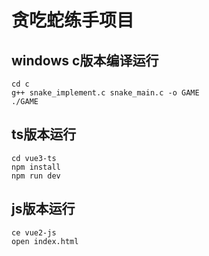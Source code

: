 # 贪吃蛇练手项目

## windows c版本编译运行
```
cd c
g++ snake_implement.c snake_main.c -o GAME
./GAME
```

## ts版本运行
```
cd vue3-ts
npm install
npm run dev
```

## js版本运行
```
ce vue2-js
open index.html
```